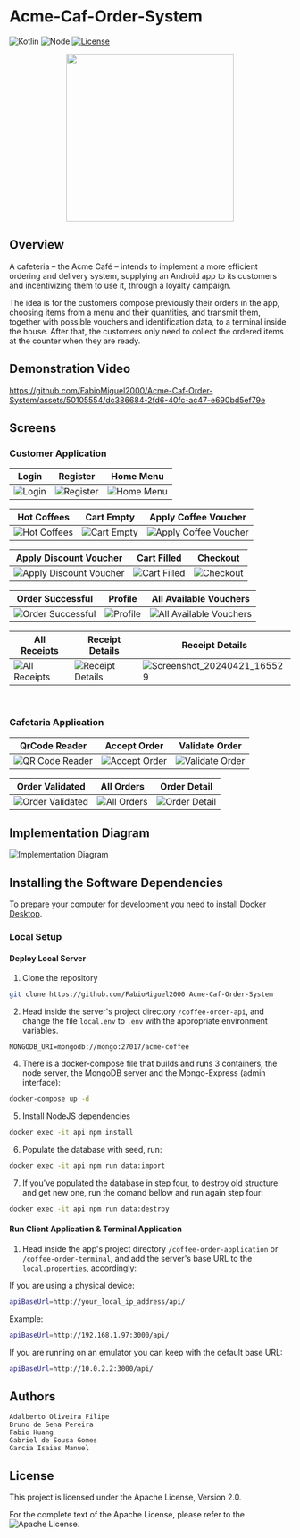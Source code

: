 # Acme-Caf-Order-System

![Kotlin](https://img.shields.io/badge/Kotlin-v1.9.0-purple?&color=7f52ff)
![Node](https://img.shields.io/badge/node-v20.11.1-green)
[![License](https://img.shields.io/badge/License-Apache%202.0-blue.svg)](https://opensource.org/licenses/Apache-2.0)

<p align="center">
  <img height="300" src="https://github.com/FabioMiguel2000/Acme-Caf-Order-System/assets/50105554/43adf4f2-69cf-4c31-b566-8962a2e98c79">

## Overview

A cafeteria – the Acme Café – intends to implement a more efficient ordering and delivery system, supplying an Android app to its customers and incentivizing them to use it, through a loyalty campaign.

The idea is for the customers compose previously their orders in the app, choosing items from a menu and their quantities, and transmit them, together with possible vouchers and identification data, to a terminal inside the house. After that, the customers only need to collect the ordered items at the counter when they are ready.

## Demonstration Video 

https://github.com/FabioMiguel2000/Acme-Caf-Order-System/assets/50105554/dc386684-2fd6-40fc-ac47-e690bd5ef79e

## Screens
### Customer Application
| Login | Register | Home Menu |
|-------|----------|-----------|
| ![Login](https://github.com/FabioMiguel2000/Acme-Caf-Order-System/assets/50105554/3ae82c17-50c4-4ef0-93ef-cfeee63b817e) | ![Register](https://github.com/FabioMiguel2000/Acme-Caf-Order-System/assets/50105554/8f43db57-5500-4ca9-853c-c95dbf257ffc) | ![Home Menu](https://github.com/FabioMiguel2000/Acme-Caf-Order-System/assets/50105554/0bb34354-98e3-4c98-84ce-127d94e7ee17) 

| Hot Coffees | Cart Empty | Apply Coffee Voucher |
|-------|----------|-----------|
| ![Hot Coffees](https://github.com/FabioMiguel2000/Acme-Caf-Order-System/assets/50105554/53ae1032-aabe-4eac-9155-6006702d1915) | ![Cart Empty](https://github.com/FabioMiguel2000/Acme-Caf-Order-System/assets/50105554/3d096be2-16ec-4e2e-8f58-f8fa8b296517) | ![Apply Coffee Voucher](https://github.com/FabioMiguel2000/Acme-Caf-Order-System/assets/50105554/e188ddcb-15ce-4242-b058-7ad6410f1ab4) 

| Apply Discount Voucher | Cart Filled | Checkout |
|-------|----------|-----------|
| ![Apply Discount Voucher](https://github.com/FabioMiguel2000/Acme-Caf-Order-System/assets/50105554/33ee0d26-63df-437e-9fe4-547d5a1e1f5d) | ![Cart Filled](https://github.com/FabioMiguel2000/Acme-Caf-Order-System/assets/50105554/b8c0115a-4c18-4ec5-aade-c0b7210041bc) | ![Checkout](https://github.com/FabioMiguel2000/Acme-Caf-Order-System/assets/50105554/a0bbb99c-bdc8-4fe7-a9f1-daed26d4de32) 

| Order Successful | Profile | All Available Vouchers |
|-------|----------|-----------|
| ![Order Successful](https://github.com/FabioMiguel2000/Acme-Caf-Order-System/assets/50105554/ab25cbbd-65a2-4585-8795-6c4a1ff87b9c) | ![Profile](https://github.com/FabioMiguel2000/Acme-Caf-Order-System/assets/50105554/0049b612-12a3-4ea6-b9a2-e21f58b6cb24) | ![All Available Vouchers](https://github.com/FabioMiguel2000/Acme-Caf-Order-System/assets/50105554/ec80d7e7-840a-47a7-8c36-92254abfc67d) 

| All Receipts | Receipt Details | Receipt Details |
|-------|----------|-----------|
| ![All Receipts](https://github.com/FabioMiguel2000/Acme-Caf-Order-System/assets/50105554/b1605a33-4f5e-4fc7-968d-c20462b2a5e3) | ![Receipt Details](https://github.com/FabioMiguel2000/Acme-Caf-Order-System/assets/50105554/e838b72d-ab0a-4071-ae58-1661aa8590a8) | ![Screenshot_20240421_165529](https://github.com/FabioMiguel2000/Acme-Caf-Order-System/assets/50105554/b230c51b-d771-479b-8531-cd9961dd708b) |

<br/>

### Cafetaria Application
| QrCode Reader | Accept Order | Validate Order |
|-------|----------|-----------|
| ![QR Code Reader](https://github.com/FabioMiguel2000/Acme-Caf-Order-System/assets/50105554/d676d093-575b-41ca-afcb-e5341ede6cff) | ![Accept Order](https://github.com/FabioMiguel2000/Acme-Caf-Order-System/assets/50105554/501d2b60-c6e7-4536-9f7d-89aa77d4c25a) | ![Validate Order](https://github.com/FabioMiguel2000/Acme-Caf-Order-System/assets/50105554/255b6c4d-a635-4f59-a969-48123ee36d8f)

| Order Validated | All Orders | Order Detail |
|-------|----------|-----------|
| ![Order Validated](https://github.com/FabioMiguel2000/Acme-Caf-Order-System/assets/50105554/653a8d5b-77d1-4ed9-874f-83c87074909e) | ![All Orders](https://github.com/FabioMiguel2000/Acme-Caf-Order-System/assets/50105554/5b6341c5-fcd4-4bce-af26-7f5d3d1122ab) | ![Order Detail](https://github.com/FabioMiguel2000/Acme-Caf-Order-System/assets/50105554/2fdb0a16-1f70-4fee-b8b8-c8fe19119c4b) 


## Implementation Diagram
![Implementation Diagram](https://github.com/FabioMiguel2000/Acme-Caf-Order-System/assets/50105554/33c09650-c209-41ad-bd66-fb5d40d4b9d2)


## Installing the Software Dependencies

To prepare your computer for development you need to install [Docker Desktop](https://www.docker.com/products/docker-desktop/).

### Local Setup

#### Deploy Local Server 

1. Clone the repository

```bash
git clone https://github.com/FabioMiguel2000 Acme-Caf-Order-System
```

2. Head inside the server's project directory `/coffee-order-api`, and change the file `local.env` to `.env` with the appropriate environment variables.

```
MONGODB_URI=mongodb://mongo:27017/acme-coffee
```

4. There is a docker-compose file that builds and runs 3 containers, the node server, the MongoDB server and the Mongo-Express (admin interface):

```bash
docker-compose up -d
```

5. Install NodeJS dependencies
```bash
docker exec -it api npm install
```


6. Populate the database with seed, run:

```bash
docker exec -it api npm run data:import
```


7. If you've populated the database in step four, to destroy old structure and get new one, run the comand bellow and run again step four:
```bash
docker exec -it api npm run data:destroy
```

#### Run Client Application & Terminal Application

1. Head inside the app's project directory `/coffee-order-application` or `/coffee-order-terminal`, and add the server's base URL to the `local.properties`, accordingly:

If you are using a physical device:
```bash
apiBaseUrl=http://your_local_ip_address/api/
```

Example:
```bash
apiBaseUrl=http://192.168.1.97:3000/api/
```

If you are running on an emulator you can keep with the default base URL:
```bash
apiBaseUrl=http://10.0.2.2:3000/api/
```

## Authors
```
Adalberto Oliveira Filipe
Bruno de Sena Pereira
Fabio Huang
Gabriel de Sousa Gomes
Garcia Isaias Manuel
```


## License

This project is licensed under the Apache License, Version 2.0.

For the complete text of the Apache License, please refer to the ![Apache License](https://github.com/FabioMiguel2000/Acme-Caf-Order-System/blob/FabioMiguel2000-patch-1/LICENSE).


